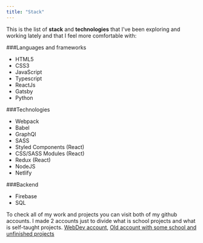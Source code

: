 ```yaml
---
title: "Stack"
---
```


This is the list of **stack** and **technologies** that I've been exploring and working lately and that I feel more comfortable with:

<!-- **Languages and frameworks** -->

###Languages and frameworks

- HTML5
- CSS3
- JavaScript
- Typescript
- ReactJs
- Gatsby
- Python

<!-- **Technologies** -->

###Technologies

- Webpack
- Babel
- GraphQl
- SASS
- Styled Components (React)
- CSS/SASS Modules (React)
- Redux (React)
- NodeJS
- Netlify

<!-- **Backend** -->

###Backend

- Firebase
- SQL

To check all of my work and projects you can visit both of my github accounts. I made 2 accounts just to divide what is school projects and what is self-taught projects.
[WebDev account](https://github.com/BitInByte),
[Old account with some school and unfinished projects](https://github.com/JayFoxFoxy)
